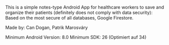 This is a simple notes-type Android App for healthcare workers to save and organize their patients (definitely does not comply with data security): Based on the most secure of all databases, Google Firestore. 

Made by: Can Dogan, Patrik Marosváry

Minimum Android Version: 8.0 
Minimum SDK: 26 (Optimiert auf 34)


